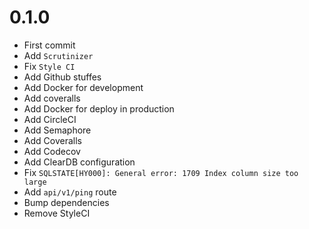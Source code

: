 # 0.1.0
+ First commit
+ Add `Scrutinizer`
+ Fix `Style CI`
+ Add Github stuffes
+ Add Docker for development
+ Add coveralls
+ Add Docker for deploy in production
+ Add CircleCI
+ Add Semaphore
+ Add Coveralls
+ Add Codecov
+ Add ClearDB configuration
+ Fix `SQLSTATE[HY000]: General error: 1709 Index column size too large`
+ Add `api/v1/ping` route
+ Bump dependencies
+ Remove StyleCI
